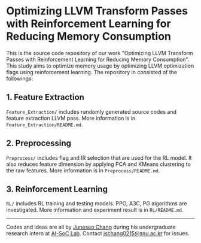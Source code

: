 # Optimizing LLVM Transform Passes with Reinforcement Learning for Reducing Memory Consumption

This is the source code repository of our work "Optimizing LLVM Transform Passes with Reinforcement Learning for Reducing Memory Consumption". This study aims to optimize memory usage by optimizing LLVM optimization flags using reinforcement learning. The repository in consisted of the followings:

## 1. Feature Extraction

`Feature_Extraction/` includes randomly generated source codes and feature extraction LLVM pass. More information is in `Feature_Extraction/README.md`.

## 2. Preprocessing

`Preprocess/` includes flag and IR selection that are used for the RL model. It also reduces feature dimension by applying PCA and KMeans clustering to the raw features. More information is in `Preprocess/README.md`.

## 3. Reinforcement Learning

`RL/` includes RL training and testing models. PPO, A3C, PG algorithms are investigated. More information and experiment result is in `RL/README.md`.

------

Codes and ideas are all by [Juneseo Chang](https://jschang0215.github.io/) during his undergraduate research intern at [AI-SoC Lab](https://ai-soc.github.io/). Contact [jschang0215@snu.ac.kr](mailto:jschang0215@snu.ac.kr) for issues.

